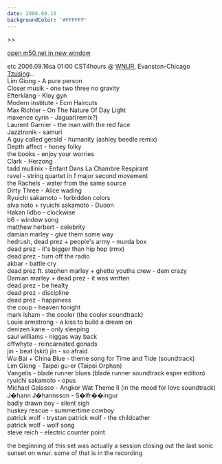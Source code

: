 ```yaml
---
date: 2006.09.16
backgroundColor: '#FFFFFF'
---
```


\>>

[open m50.net in new window  
](http://m50.net/)  


etc 2006.09.16sa 01:00 CST4hours @ [WNUR](http://www.wnur.org/), Evanston-Chicago  
[Tzusing](http://www.tzusing.com/)...  
Lim Giong - A pure person  
Closer musik - one two three no gravity  
Efterklang - Kloy gyn  
Modern institute - Ecm Haircuts  
Max Richter - On The Nature Of Day Light  
maxence cyrin - Jaguar(remix?)  
Laurent Garnier - the man with the red face  
Jazztronik - samuri  
A guy called gerald - humanity (ashley beedle remix)  
Depth affect - honey folky  
the books - enjoy your worries  
Clark - Herzong  
tadd mullinix - Enfant Dans La Chambre Respirant  
ravel - string quartet in f major second movement  
the Rachels - water from the same source  
Dirty Three - Alice wading  
Ryuichi sakamoto - forbidden colors  
alva noto + ryuichi sakamoto - Duoon  
Hakan lidbo - clockwise  
b6 - window song  
matthew herbert - celebrity  
damian marley - give them some way  
hedrush, dead prez + people's army - murda box  
dead prez - it's bigger than hip hop (rmx)  
dead prez - turn off the radio  
akbar - battle cry  
dead prez ft. stephen marley + ghetto youths crew - dem crazy  
Damian marley + dead prez - it was written  
dead prez - be healty  
dead prez - discipline  
dead prez - happiness  
the coup - heaven tonight  
mark isham - the cooler (the cooler soundtrack)  
Louie armstrong - a kiss to build a dream on  
denizen kane - only sleeping  
saul williams - niggas way back  
offwhyte - reincarnated gonads  
jin - beat (skit) jin - so afraid  
Wu Bai + China Blue - theme song for Time and Tide (soundtrack)  
Lim Giong - Taipei gu-er (Taipei Orphan)  
Vangelis - blade runner blues (blade runner soundtrack esper edition)  
ryuichi sakamoto - opus  
Michael Galasso - Angkor Wat Theme II (in the mood for love soundtrack)  
J�hann J�hannsson - S�lfr��ingur  
badly drawn boy - silent sigh  
huskey rescue - summertime cowboy  
patrick wolf - trystan patrick wolf - the childcather  
patrick wolf - wolf song  
steve reich - electric counter point  

the beginning of this set was actually a session closing out the last sonic sunset on wnur. some of that is in the recording